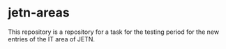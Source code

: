# jetn-areas
This repository is a repository for a task for the testing period for the new entries of the IT area of JETN.
